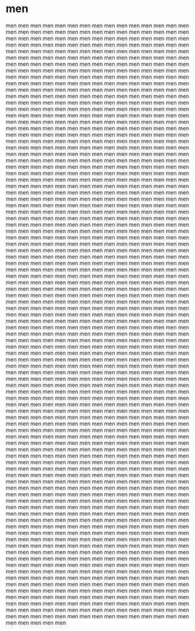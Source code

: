 # men
men men men men men men men men men men men men men men men men men men men men men men men men men men men men men men men men men men men men men men men men men men men men men men men men men men men men men men men men men men men men men men men men men men men men men men men men men men men men men men men men men men men men men men men men men men men men men men men men men men men men men men men men men men men men men men men men men men men men men men men men men men men men men men men men men men men men men men men men men men men men men men men men men men men men men men men men men men men men men men men men men men men men men men men men men men men men men men men men men men men men men men men men men men men men men men men men men men men men men men men men men men men men men men men men men men men men men men men men men men men men men men men men men men men men men men men men men men men men men men men men men men men men men men men men men men men men men men men men men men men men men men men men men men men men men men men men men men men men men men men men men men men men men men men men men men men men men men men men men men men men men men men men men men men men men men men men men men men men men men men men men men men men men men men men men men men men men men men men men men men men men men men men men men men men men men men men men men men men men men men men men men men men men men men men men men men men men men men men men men men men men men men men men men men men men men men men men men men men men men men men men men men men men men men men men men men men men men men men men men men men men men men men men men men men men men men men men men men men men men men men men men men men men men men men men men men men men men men men men men men men men men men men men men men men men men men men men men men men men men men men men men men men men men men men men men men men men men men men men men men men men men men men men men men men men men men men men men men men men men men men men men men men men men men men men men men men men men men men men men men men men men men men men men men men men men men men men men men men men men men men men men men men men men men men men men men men men men men men men men men men men men men men men men men men men men men men men men men men men men men men men men men men men men men men men men men men men men men men men men men men men men men men men men men men men men men men men men men men men men men men men men men men men men men men men men men men men men men men men men men men men men men men men men men men men men men men men men men men men men men men men men men men men men men men men men men men men men men men men men men men men men men men men men men men men men men men men men men men men men men men men men men men men men men men men men men men men men men men men men men men men men men men men men men men men men men men men men men men men men men men men men men men men men men men men men men men men men men men men men men men men men men men men men men men men men men men men men men men men men men men men men men men men men men men men men men men men men men men men men men men men men men men men men men men men men men men men men men men men men men men men men men men men men men men men men men men men men men men men men men men men men men men men men men men men men men men men men men men men men men men men men men men men men men men men men men men men men men men men men men men men men men men men men men men men men men men men men men men men men men men men men men men men men men men men men men men men men men men men men men men men men men men men men men men men men men men men men men men men men men men men men men men men men men men men men men men men men men men men men men men men men men men men men men men men men men men men men men men men men men men men men men men men men men men men men men men men men men men men men men men men men men men men men men men men men men men men men men men men men men men men men men men men men men men men men men men men men men men men men men men men men men men men men men men men men men men men men men men men men men men men men men men men men men men men men men men men men men men men men men men men men men men men men men men men men men men men men men men men men men men men men men men men men men men men men men men men men men men men men men men men men men men men men men men men men men men men men men men men men men men men men men men men men men men men men men men men men men men men men men men men men men men men men men men men men men men men men men men men men men men men men men men men men men men men men men men men men men men men men men men men men men men men men men men men men men men men men men men men men men men men men men men men men men men men men men men men men men men men men men men men men men men men men men men men men men men men men men men men men men men men men men men men men men men men men men men men men men men men men men men men men men men men men men men men men men men men men men men men men men men men men men men men men men men men men men men men men men men men men men men men men men men men men men men men men men men men men men men men men men men men men men men men men men men men men men men men men men men men men men men men men men men men men men men men men men men men men men men men men men men 
